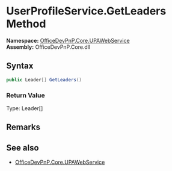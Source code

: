 # UserProfileService.GetLeaders Method  
  

**Namespace:** [OfficeDevPnP.Core.UPAWebService](OfficeDevPnP.Core.UPAWebService.md)  
**Assembly:** OfficeDevPnP.Core.dll  
## Syntax
```C#
public Leader[] GetLeaders()
```
### Return Value
Type: Leader[]  

## Remarks 

## See also
- [OfficeDevPnP.Core.UPAWebService](OfficeDevPnP.Core.UPAWebService.md)
